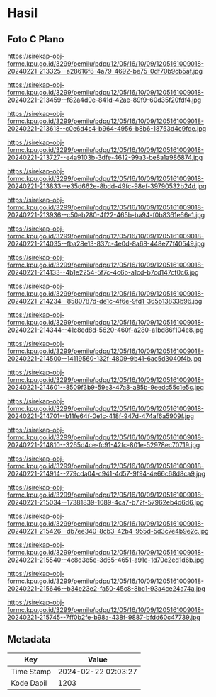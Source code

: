 # Hasil

## Foto C Plano

https://sirekap-obj-formc.kpu.go.id/3299/pemilu/pdpr/12/05/16/10/09/1205161009018-20240221-213325--a28616f8-4a79-4692-be75-0df70b9cb5af.jpg

https://sirekap-obj-formc.kpu.go.id/3299/pemilu/pdpr/12/05/16/10/09/1205161009018-20240221-213459--f82a4d0e-841d-42ae-89f9-60d35f20fdf4.jpg

https://sirekap-obj-formc.kpu.go.id/3299/pemilu/pdpr/12/05/16/10/09/1205161009018-20240221-213618--c0e6d4c4-b964-4956-b8b6-18753d4c9fde.jpg

https://sirekap-obj-formc.kpu.go.id/3299/pemilu/pdpr/12/05/16/10/09/1205161009018-20240221-213727--e4a9103b-3dfe-4612-99a3-be8a1a986874.jpg

https://sirekap-obj-formc.kpu.go.id/3299/pemilu/pdpr/12/05/16/10/09/1205161009018-20240221-213833--e35d662e-8bdd-49fc-98ef-39790532b24d.jpg

https://sirekap-obj-formc.kpu.go.id/3299/pemilu/pdpr/12/05/16/10/09/1205161009018-20240221-213936--c50eb280-4f22-465b-ba94-f0b8361e66e1.jpg

https://sirekap-obj-formc.kpu.go.id/3299/pemilu/pdpr/12/05/16/10/09/1205161009018-20240221-214035--fba28e13-837c-4e0d-8a68-448e77f40549.jpg

https://sirekap-obj-formc.kpu.go.id/3299/pemilu/pdpr/12/05/16/10/09/1205161009018-20240221-214133--4b1e2254-5f7c-4c6b-a1cd-b7cd147cf0c6.jpg

https://sirekap-obj-formc.kpu.go.id/3299/pemilu/pdpr/12/05/16/10/09/1205161009018-20240221-214234--8580787d-de1c-4f6e-9fd1-365b13833b96.jpg

https://sirekap-obj-formc.kpu.go.id/3299/pemilu/pdpr/12/05/16/10/09/1205161009018-20240221-214344--41c8ed8d-5620-460f-a280-a1bd86f104e8.jpg

https://sirekap-obj-formc.kpu.go.id/3299/pemilu/pdpr/12/05/16/10/09/1205161009018-20240221-214500--14119560-132f-4809-9b41-6ac5d3040f4b.jpg

https://sirekap-obj-formc.kpu.go.id/3299/pemilu/pdpr/12/05/16/10/09/1205161009018-20240221-214601--8509f3b9-59e3-47a8-a85b-9eedc55c1e5c.jpg

https://sirekap-obj-formc.kpu.go.id/3299/pemilu/pdpr/12/05/16/10/09/1205161009018-20240221-214701--b11fe64f-0e1c-418f-947d-474af6a5909f.jpg

https://sirekap-obj-formc.kpu.go.id/3299/pemilu/pdpr/12/05/16/10/09/1205161009018-20240221-214810--3265d4ce-fc91-42fc-801e-52978ec70719.jpg

https://sirekap-obj-formc.kpu.go.id/3299/pemilu/pdpr/12/05/16/10/09/1205161009018-20240221-214914--279cda04-c941-4d57-9f94-4e66c68d8ca9.jpg

https://sirekap-obj-formc.kpu.go.id/3299/pemilu/pdpr/12/05/16/10/09/1205161009018-20240221-215034--17381839-1089-4ca7-b72f-57962eb4d6d6.jpg

https://sirekap-obj-formc.kpu.go.id/3299/pemilu/pdpr/12/05/16/10/09/1205161009018-20240221-215426--db7ee340-8cb3-42b4-955d-5d3c7e4b9e2c.jpg

https://sirekap-obj-formc.kpu.go.id/3299/pemilu/pdpr/12/05/16/10/09/1205161009018-20240221-215540--4c8d3e5e-3d65-4651-a91e-1d70e2ed1d6b.jpg

https://sirekap-obj-formc.kpu.go.id/3299/pemilu/pdpr/12/05/16/10/09/1205161009018-20240221-215646--b34e23e2-fa50-45c8-8bc1-93a4ce24a74a.jpg

https://sirekap-obj-formc.kpu.go.id/3299/pemilu/pdpr/12/05/16/10/09/1205161009018-20240221-215745--7ff0b2fe-b98a-438f-9887-bfdd60c47739.jpg


## Metadata

| Key        | Value               |
| ---------- | ------------------- |
| Time Stamp | 2024-02-22 02:03:27 |
| Kode Dapil | 1203                |



